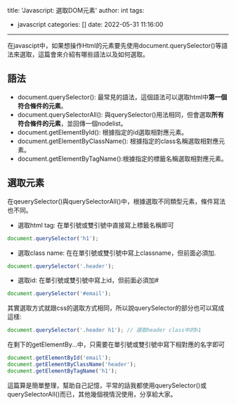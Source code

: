 title: 'Javascript: 選取DOM元素'
author: int
tags:
  - javascript
categories: []
date: 2022-05-31 11:16:00
---
在javascipt中，如果想操作Html的元素要先使用document.querySelector()等語法來選取，這篇會來介紹有哪些語法以及如何選取。

## 語法

* document.querySelector(): 最常見的語法，這個語法可以選取html中**第一個符合條件的元素**。
* document.querySelectorAll(): 與querySelector()用法相同，但會選取**所有符合條件的元素**，並回傳一個nodelist。
* document.getElementById(): 根據指定的id選取相對應元素。
* document.getElementByClassName(): 根據指定的class名稱選取相對應元素。
* document.getElementByTagName():根據指定的標籤名稱選取相對應元素。

## 選取元素
在qeuerySelector()與querySelectorAll()中，根據選取不同類型元素，條件寫法也不同。<br/>
* 選取html tag: 在單引號或雙引號中直接寫上標籤名稱即可
```js
document.querySelector('h1');
```
* 選取class name: 在在單引號或雙引號中寫上classname，但前面必須加.
```js
document.querySelector('.header');
```
* 選取id: 在單引號或雙引號中寫上id，但前面必須加#
```js
document.querySelector('#email');
```

其實選取方式就跟css的選取方式相同，所以說querySelector的部分也可以寫成這樣:
```js
document.querySelector('.header h1'); // 選取header class中的h1
```
在剩下的getElementBy...中，只需要在單引號或雙引號中寫下相對應的名字即可
```js
document.getElementById('email');
document.getElementByClassName('header');
document.getElementByTagName('h1');
```

這篇算是簡單整理，幫助自己記憶，平常的話我都使用querySelector()或querySelectorAll()而已，其他幾個視情況使用，分享給大家。